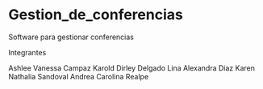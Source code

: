 # Gestion_de_conferencias
Software para gestionar conferencias 

Integrantes

Ashlee Vanessa Campaz
Karold Dirley Delgado
Lina Alexandra Diaz
Karen Nathalia Sandoval
Andrea Carolina Realpe
